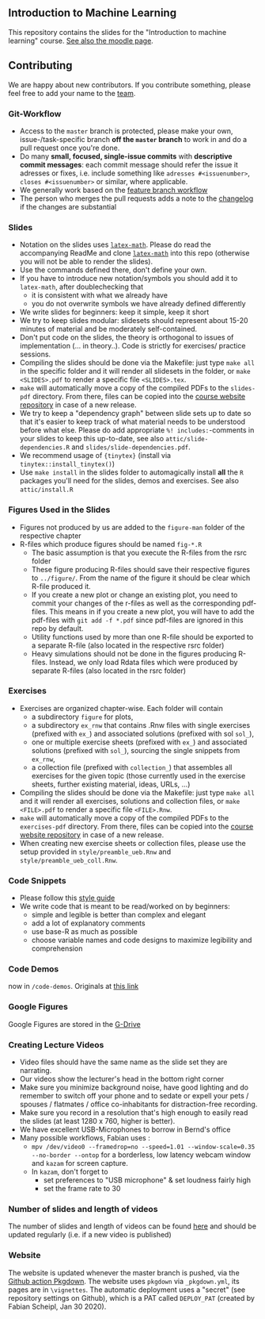 ## Introduction to Machine Learning

This repository contains the slides for the "Introduction to machine learning" course.
[See also the moodle page](https://moodle.lmu.de/course/view.php?id=3001).

## Contributing

We are happy about new contributors. If you contribute something, please feel
free to add your name to the [team](vignettes/team.Rmd).

### Git-Workflow

- Access to the `master` branch is protected, please make your own,
  issue-/task-specific branch **off the `master` branch** to work in and do a
pull request once you're done. 
- Do many **small, focused, single-issue commits** with **descriptive commit
  messages**: each commit message should refer the issue it adresses or fixes,
i.e. include something like `adresses #<issuenumber>`, `closes #<issuenumber>`
or similar, where applicable.
- We generally work based on the [feature branch
  workflow](https://www.atlassian.com/git/tutorials/comparing-workflows/feature-branch-workflow)
- The person who merges the pull requests adds a note to the [changelog](CHANGELOG.md) if the changes are substantial

### Slides

- Notation on the slides uses [`latex-math`](https://github.com/compstat-lmu/latex-math). Please do read the accompanying ReadMe and clone [`latex-math`](https://github.com/compstat-lmu/latex-math) into this repo (otherwise you will not be able to render the slides).
- Use the commands defined there, don't define your own. 
- If you have to introduce new notation/symbols you should add it to `latex-math`, after doublechecking that  
   - it is consistent with what we already have 
   - you do not overwrite symbols we have already defined differently
- We write slides for beginners: keep it simple, keep it short
- We try to keep slides modular: slidesets should represent about 15-20 minutes of material and be moderately self-contained.
- Don't put code on the slides, the theory is orthogonal to issues of implementation (... in theory..). Code is strictly for exercises/ practice sessions. 
- Compiling the slides should be done via the Makefile: just type `make all` in the specific folder and it will render all slidesets in the folder, or `make <SLIDES>.pdf` to render a specific file `<SLIDES>.tex`.
- `make` will automatically move a copy of the compiled PDFs to the `slides-pdf` directory. From there, files can be copied into the [course website repository](https://github.com/teaching-data-science/intro2ml) in case of a new release.
- We try to keep a "dependency graph" between slide sets up to date so that it's easier to keep track of
what material needs to be understood before what else. Please do add appropriate `%! includes:`-comments in your slides to keep this up-to-date, see also `attic/slide-dependencies.R` and `slides/slide-dependencies.pdf`.
- We recommend usage of `{tinytex}` (install via `tinytex::install_tinytex()`)
- Use `make install` in the slides folder to automagically install **all** the `R` packages you'll need for the slides, demos and exercises. See also `attic/install.R`

### Figures Used in the Slides

- Figures not produced by us are added to the `figure-man` folder of the respective chapter
- R-files which produce figures should be named `fig-*.R`
  - The basic assumption is that you execute the R-files from the rsrc folder
  - These figure producing R-files should save their respective figures to `../figure/`. From the name of the figure it should be clear which R-file produced it.
  - If you create a new plot or change an existing plot, you need to commit your changes of the r-files as well as the corresponding pdf-files. This means in if you create a new plot, you will have to add the pdf-files with `git add -f *.pdf` since pdf-files are ignored in this repo by default.
  - Utility functions used by more than one R-file should be exported to a separate R-file (also located in the respective rsrc folder)
  - Heavy simulations should not be done in the figures producing R-files. Instead, we only load Rdata files which were produced by separate R-files (also located in the rsrc folder)
  
### Exercises

- Exercises are organized chapter-wise. Each folder will contain
  - a subdirectory `figure` for plots,
  - a subdirectory `ex_rnw` that contains .Rnw files with single exercises (prefixed with `ex_`) and associated solutions (prefixed with sol `sol_`),
  - one or multiple exercise sheets (prefixed with `ex_`) and associated solutions (prefixed with `sol_`), sourcing the single snippets from `ex_rnw`,
  - a collection file (prefixed with `collection_`) that assembles all exercises for the given topic (those currently used in the exercise sheets, further existing material, ideas, URLs, ...)
- Compiling the slides should be done via the Makefile: just type `make all` and it will render all exercises, solutions and collection files, or `make <FILE>.pdf` to render a specific file `<FILE>.Rnw`.
- `make` will automatically move a copy of the compiled PDFs to the `exercises-pdf` directory. From there, files can be copied into the [course website repository](https://github.com/teaching-data-science/intro2ml) in case of a new release.
- When creating new exercise sheets or collection files, please use the setup provided in `style/preamble_ueb.Rnw` and `style/preamble_ueb_coll.Rnw`.

### Code Snippets

- Please follow this [style guide](https://style.tidyverse.org)
- We write code that is meant to be read/worked on by beginners: 
   - simple and legible is better than complex and elegant
   - add a lot of explanatory comments
   - use base-R as much as possible
   - choose variable names and code designs to maximize legibility and comprehension

### Code Demos

now in `/code-demos`. Originals at [this link](https://github.com/compstat-lmu/lecture_intro_to_ml_notebooks)

### Google Figures

Google Figures are stored in the [G-Drive](https://drive.google.com/drive/folders/1JVlK94X7-h1DNaUo-gxOvIyVZph42iHj)

### Creating Lecture Videos

- Video files should have the same name as the slide set they are narrating.
- Our videos show the lecturer's head in the bottom right corner
- Make sure you minimize background noise, have good lighting and do remember to switch off your phone and to sedate or expell your pets / spouses / flatmates / office co-inhabitants for distraction-free recording.
- Make sure you record in a resolution that's high enough to easily read the slides (at least 1280 x 760, higher is better).
- We have excellent USB-Microphones to borrow in Bernd's office
- Many possible workflows, Fabian uses :
    - `mpv /dev/video0 --framedrop=no --speed=1.01 --window-scale=0.35 --no-border --ontop`
    for a borderless, low latency webcam window and `kazam` for screen capture.
   - In `kazam`, don't forget to  
      - set preferences to "USB microphone" & set loudness fairly high
      - set the frame rate to 30

### Number of slides and length of videos

The number of slides and length of videos can be found [here](https://docs.google.com/spreadsheets/d/1dPj2GAFG8ixlRTX_i3Y-DQtPkVnHAF51oimP4-jhdgo/edit#gid=0) and should be updated regularly (i.e. if a new video is published)

### Website

The website is updated whenever the master branch is pushed, via the [Github action Pkgdown](https://github.com/compstat-lmu/lecture_i2ml/actions). 
The website uses `pkgdown` via `_pkgdown.yml`, its pages are in `\vignettes`.
The automatic deployment uses a "secret" (see repository settings on Github),
which is a PAT called `DEPLOY_PAT` (created by Fabian Scheipl, Jan 30 2020).

